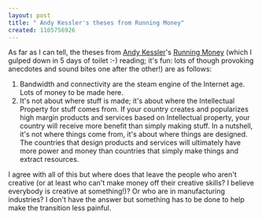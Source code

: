 ```yaml
---
layout: post
title: " Andy Kessler's theses from Running Money"
created: 1105756926
---
```

<p>As far as I can tell, the theses from <a href="http://andykessler.com/">Andy Kessler</a>'s <a href="http://www.amazon.com/exec/obidos/ASIN/0060740647/andykessler-20/ref%3Dnosim/104-3014206-2659939">Running Money</a> (which I gulped down in 5 days of toilet :-) reading; it's fun: lots of though provoking anecdotes and sound bites one after the other!) are as follows:</p>

<ol><li>Bandwidth and connectivity are the steam engine of the Internet age.  Lots of money to be made here.</li>

<li>It's not about where stuff is made; it's about where the Intellectual Property for stuff comes from.  If your country creates and popularizes high margin products and services based on Intellectual property, your country will receive more benefit than simply making stuff.  In a nutshell, it's not where things come from, it's about where things are designed.  The countries that design products and services will ultimately have more power and money than countries that simply make things and extract resources.</li>
</ol>
<p>I agree with all of this but where does that leave the people who aren't creative (or at least who can't make money off their creative skills? I believe everybody is creative at something!)? Or who are in manufacturing industries? I don't have the answer but something has to be done to help make the transition less painful.</p>

